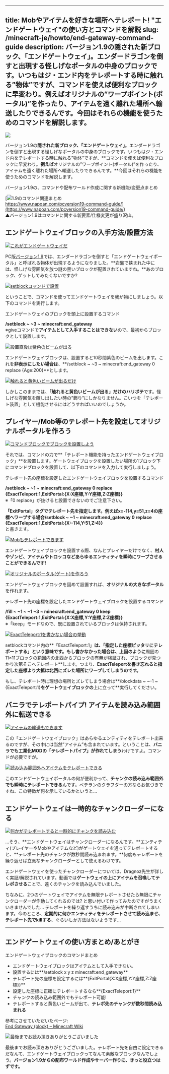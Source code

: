 
---
title: Mobやアイテムを好きな場所へテレポート! "エンドゲートウェイ"の使い方とコマンドを解説
slug: /minecraft-je/howto/end-gateway-command-guide
description: バージョン1.9の隠された新ブロック、「エンドゲートウェイ」。エンダードラゴンを倒すと出現する怪しげなポータルの中身のブロックです。いつもはジ・エンド内をテレポートする時に触れる”物体”ですが、コマンドを使えば便利なブロックに早変わり。例えばオリジナルの”ワープポイント(ポータル)”を作ったり、アイテムを遠く離れた場所へ輸送したりできるんです。今回はそれらの機能を使うためのコマンドを解説します。
---

![](https://www.napoan.com/wp-content/uploads/2016/02/59391eb69ec820deae7837e94f17688f_qcvwrq.jfif)

バージョン1.9の**隠された新ブロック、「エンドゲートウェイ」**。エンダードラゴンを倒すと出現する怪しげなポータルの中身のブロックです。いつもはジ・エンド内をテレポートする時に触れる”物体”ですが、**コマンドを使えば便利なブロックに早変わり。**例えば**オリジナルの”ワープポイント(ポータル)”を作ったり、アイテムを遠く離れた場所へ輸送したりできるんです。**今回はそれらの機能を使うためのコマンドを解説します。

バージョン1.9の、コマンドや配布ワールド作成に関する新機能/変更点まとめ

[![1.9のコマンド関連まとめ](https://cdn-ak.f.st-hatena.com/images/fotolife/s/sasigume/20210208/20210208122409.png)  
https://www.napoan.com/pcversion19-command-guide/](https://www.napoan.com/pcversion19-command-guide/)  
▲バージョン1.9はコマンドに関する新要素/仕様変更が盛り沢山。

## エンドゲートウェイブロックの入手方法/設置方法

[![これがエンドゲートウェイだ](https://cdn-ak.f.st-hatena.com/images/fotolife/s/sasigume/20210208/20210208123435.png)](https://cdn-ak.f.st-hatena.com/images/fotolife/s/sasigume/20210208/20210208123435.png)

PC版[バージョン1.9](http://minecraft-ja.gamepedia.com/1.9)では、エンダードラゴンを倒すと「エンドゲートウェイポータル」と呼ばれる物体が出現するようになりました。**岩盤で挟まれた中には、怪しげな雰囲気を放つ謎の黒いブロックが配置されていますね。**あのブロック、ゲットしてみたくないですか?

[![setblockコマンドで設置](https://cdn-ak.f.st-hatena.com/images/fotolife/s/sasigume/20210208/20210208124334.png)](https://cdn-ak.f.st-hatena.com/images/fotolife/s/sasigume/20210208/20210208124334.png)

ということで、コマンドを使ってエンドゲートウェイを我が物にしましょう。以下のコマンドを実行します。

エンドゲートウェイのブロックを頭上に設置するコマンド

**/setblock ~ ~3 ~ minecraft:end\_gateway**  
※giveコマンドで**アイテムとして入手することはできない**ので、最初からブロックとして設置します。

[![設置直後は紫色のビームが出る](https://cdn-ak.f.st-hatena.com/images/fotolife/s/sasigume/20210208/20210208103841.png)](https://cdn-ak.f.st-hatena.com/images/fotolife/s/sasigume/20210208/20210208103841.png)

エンドゲートウェイブロックは、設置すると10秒間紫色のビームを出します。これを**非表示にしたい場合は**、**/setblock ~ ~3 ~ minecraft:end\_gateway 0 replace {Age:200}**とします。

[![触れると黄色いビームが出るだけ](https://cdn-ak.f.st-hatena.com/images/fotolife/s/sasigume/20210208/20210208090528.png)](https://cdn-ak.f.st-hatena.com/images/fotolife/s/sasigume/20210208/20210208090528.png)

しかしこのままでは、**「触れると黄色いビームが出る」だけのハリボテ**です。怪しげな雰囲気を醸し出したい時の”飾り”にしかなりません。こいつを「テレポート装置」として機能させるにはどうすればいいのでしょうか。

## プレイヤー/Mob等のテレポート先を設定してオリジナルポータルを作ろう

[![コマンドブロックでブロックを設置しよう](https://cdn-ak.f.st-hatena.com/images/fotolife/s/sasigume/20210208/20210208111133.png)](https://cdn-ak.f.st-hatena.com/images/fotolife/s/sasigume/20210208/20210208111133.png)

それでは、コマンドの力で**「テレポート機能を持ったエンドゲートウェイブロック」**を設置します。ゲートウェイブロックを設置したい場所の1ブロック下にコマンドブロックを設置して、以下のコマンドを入力して実行しましょう。

テレポート先の座標を設定したエンドゲートウェイブロックを設置するコマンド

**/setblock ~ ~1 ~ minecraft:end\_gateway 0 replace {ExactTeleport:1,ExitPortal:{X:X座標,Y:Y座標,Z:Z座標}}**  
※「0 replace」が抜けると設置できないのでご注意下さい。

**「ExitPortal」タグでテレポート先を指定します。**例えばx=-114,y=51,z=4の座標へワープする場合**/setblock ~ ~1 ~ minecraft:end\_gateway 0 replace {ExactTeleport:1,ExitPortal:{X:-114,Y:51,Z:4}}**  
と書きます。

[![Mobもテレポートできます](https://cdn-ak.f.st-hatena.com/images/fotolife/s/sasigume/20210208/20210208122817.png)](https://cdn-ak.f.st-hatena.com/images/fotolife/s/sasigume/20210208/20210208122817.png)

エンドゲートウェイブロックを設置する際、なんとプレイヤーだけでなく、**村人やゾンビ、アイテムやトロッコなどあらゆるエンティティを瞬時にワープさせることができるんです!**

[![オリジナルのポータル(ゲート)を作ろう](https://cdn-ak.f.st-hatena.com/images/fotolife/s/sasigume/20210208/20210208104743.png)](https://cdn-ak.f.st-hatena.com/images/fotolife/s/sasigume/20210208/20210208104743.png)

エンドゲートウェイブロックを固めて設置すれば、**オリジナルの大きなポータル**を作れます。

テレポート先の座標を設定したエンドゲートウェイブロックを設置するコマンド

**/fill ~ ~1 ~ ~1 ~3 ~ minecraft:end\_gateway 0 keep {ExactTeleport:1,ExitPortal:{X:X座標,Y:Y座標,Z:Z座標}}**  
※「keep」モードなので、既に設置されているブロックは保持されます。

[![ExactTeleport:1を書かない場合の挙動](https://cdn-ak.f.st-hatena.com/images/fotolife/s/sasigume/20210208/20210208122243.png)](https://cdn-ak.f.st-hatena.com/images/fotolife/s/sasigume/20210208/20210208122243.png)

setblockコマンド内の**「ExactTeleport:1」**は、「指定した座標ピッタリにテレポートする」という意味です。もし書かなかった場合は、上図のように**周囲の11×11ブロックの範囲内の北西からブロックの有無が検証され、ブロックが見つかり次第そこへテレポート**します。つまり、**ExactTeleportを書き忘れると指定した座標より大抵は北西にズレた場所にワープしてしまうのです。**

もし、テレポート時に理想の場所とズレてしまう場合は**/blockdata ~ ~-1 ~ {ExactTeleport:1}**をゲートウェイブロックの**上に立って**実行してください。

## バニラでテレポートパイプ! アイテムを読み込み範囲外に転送できる

[![アイテムの輸送もできます](https://cdn-ak.f.st-hatena.com/images/fotolife/s/sasigume/20210208/20210208123118.png)](https://cdn-ak.f.st-hatena.com/images/fotolife/s/sasigume/20210208/20210208123118.png)

この「エンドゲートウェイブロック」はあらゆるエンティティをテレポート出来るのですが、その中には当然”アイテム”も含まれています。ということは、**バニラでも工業化MODの「テレポートパイプ」が作れてしまう**わけですよ。コマンドが必要ですが。

[![読み込み範囲外へアイテムをテレポートできる](https://cdn-ak.f.st-hatena.com/images/fotolife/s/sasigume/20210208/20210208103557.png)](https://cdn-ak.f.st-hatena.com/images/fotolife/s/sasigume/20210208/20210208103557.png)

このエンドゲートウェイポータルの何が便利かって、**チャンクの読み込み範囲外でも瞬時にテレポートできる**んです。ベテランのクラフターの方ならお気づきですね、この特徴が何を示しているかというと…

## エンドゲートウェイは一時的なチャンクローダーになる

[![何かがテレポートすると一時的にチャンクを読み込む](https://cdn-ak.f.st-hatena.com/images/fotolife/s/sasigume/20210208/20210208103959.png)](https://cdn-ak.f.st-hatena.com/images/fotolife/s/sasigume/20210208/20210208103959.png)

…そう、**エンドゲートウェイはチャンクローダーになるんです。**エンティティ(プレイヤーやMobやアイテムなど)がゲートウェイを通ってテレポートすると、**テレポート先のチャンクが数秒間読み込まれます。**何度もテレポートを繰り返せば立派なチャンクローダーとして使えるわけです。

エンドゲートウェイを使ったチャンクローダーについては、Dragnoz先生が詳しく実証/解説されています。動画では**ゲートウェイの上にアイテムを召喚してテレポさせる**ことで、遠くのチャンクを読み込んでいました。

ちなみに、2つのゲートウェイでアイテムを無限テレポートさせたら無限にチャンクローダーが作動してくれるのでは? と思い付いて作ってみたのですがうまくいきませんでした… テレポートを繰り返すうちに読み込みが中断されてしまいます。今のところ、**定期的に何かエンティティをテレポートさせて読み込ませ、テレポート先でkillする**、ぐらいしか方法はないようです…

---

## エンドゲートウェイの使い方まとめ/あとがき

エンドゲートウェイブロックのコマンドまとめ

*   エンドゲートウェイブロックはアイテムとして入手できない。
*   設置するには**/setblock x y z minecraft:end\_gateway**
*   テレポート先の座標を設定するには**{ExitPortal{X:X座標,Y:Y座標,Z:Z座標}}**
*   設定した座標に正確にテレポートするなら**{ExactTeleport:1}**
*   チャンクの読み込み範囲外でもテレポート可能!
*   テレポートすると黄色いビームが出て、**テレポ先のチャンクが数秒間読み込まれる**

参考にさせていただいたページ:  
[End Gateway (block) – Minecraft WIki](http://minecraft.gamepedia.com/End_Gateway_(block))

![最後までお読み頂きありがとうございました](https://cdn-ak.f.st-hatena.com/images/fotolife/s/sasigume/20210208/20210208091421.png)

最後までお読み頂きありがとうございました。テレポート先を自由に設定できるだなんて、エンドゲートウェイブロックってなんて素敵なブロックなんでしょう。**バージョン1.9からの配布ワールド作成やサーバー作りに、きっと役立つはずです。**
